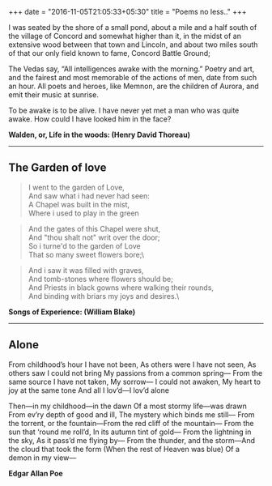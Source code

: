 +++
date = "2016-11-05T21:05:33+05:30"
title = "Poems no less.."
+++

I was seated by the shore of a small pond, about a mile and a half south of the village of Concord and somewhat higher than it, in the midst of an extensive wood between that town and Lincoln, and about two miles south of that our only field known to fame, Concord Battle Ground;

The Vedas say, “All intelligences awake with the morning.” Poetry and art, and the fairest and most memorable of the actions of men, date from such an hour. All poets and heroes, like Memnon, are the children of Aurora, and emit their music at sunrise.

To be awake is to be alive. I have never yet met a man who was quite awake. How could I have looked him in the face?

**Walden, or, Life in the woods: (Henry David Thoreau)**  

---

## The Garden of love

>I went to the garden of Love,\
And saw what i had never had seen:\
A Chapel was built in the mist,\
Where i used to play in the green

>And the gates of this Chapel were shut,\
And "thou shalt not" writ over the door;\
So i turne'd to the garden of Love\
That so many sweet flowers bore;\

>And i saw it was filled with graves,\
And tomb-stones where flowers should be;\
And Priests in black gowns where walking their rounds,\
And binding with briars my joys and desires.\

**Songs of Experience: (William Blake)**

---

## Alone

From childhood’s hour I have not been, As others were
I have not seen, As others saw
I could not bring My passions from a common spring—
From the same source I have not taken, My sorrow—
I could not awaken, My heart to joy at the same tone
And all I lov’d—I lov’d alone

Then—in my childhood—in the dawn Of a most stormy life—was drawn
From ev’ry depth of good and ill, The mystery which binds me still—
From the torrent, or the fountain—From the red cliff of the mountain—
From the sun that ‘round me roll’d, In its autumn tint of gold—
From the lightning in the sky, As it pass’d me flying by—
From the thunder, and the storm—And the cloud that took the form
(When the rest of Heaven was blue)
Of a demon in my view—

**Edgar Allan Poe**

